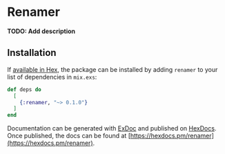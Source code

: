 # Renamer

**TODO: Add description**

## Installation

If [available in Hex](https://hex.pm/docs/publish), the package can be installed
by adding `renamer` to your list of dependencies in `mix.exs`:

```elixir
def deps do
  [
    {:renamer, "~> 0.1.0"}
  ]
end
```

Documentation can be generated with [ExDoc](https://github.com/elixir-lang/ex_doc)
and published on [HexDocs](https://hexdocs.pm). Once published, the docs can
be found at [https://hexdocs.pm/renamer](https://hexdocs.pm/renamer).

